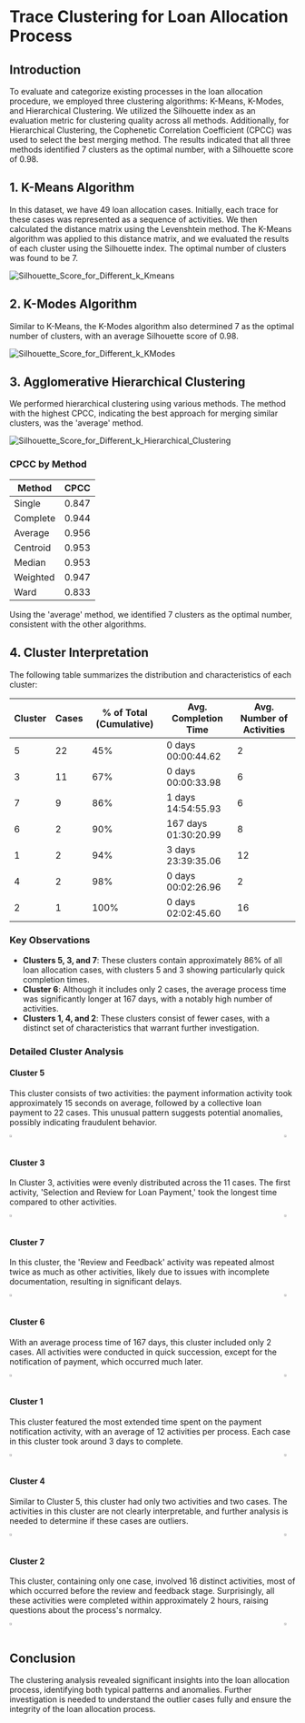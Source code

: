 # Trace Clustering for Loan Allocation Process

## Introduction
To evaluate and categorize existing processes in the loan allocation procedure, we employed three clustering algorithms: K-Means, K-Modes, and Hierarchical Clustering. We utilized the Silhouette index as an evaluation metric for clustering quality across all methods. Additionally, for Hierarchical Clustering, the Cophenetic Correlation Coefficient (CPCC) was used to select the best merging method. The results indicated that all three methods identified 7 clusters as the optimal number, with a Silhouette score of 0.98.

## 1. K-Means Algorithm
In this dataset, we have 49 loan allocation cases. Initially, each trace for these cases was represented as a sequence of activities. We then calculated the distance matrix using the Levenshtein method. The K-Means algorithm was applied to this distance matrix, and we evaluated the results of each cluster using the Silhouette index. The optimal number of clusters was found to be 7.

![Silhouette_Score_for_Different_k_Kmeans](Charts\Kmeans\Silhouette_Score_for_Different_k.png)

## 2. K-Modes Algorithm
Similar to K-Means, the K-Modes algorithm also determined 7 as the optimal number of clusters, with an average Silhouette score of 0.98.

![Silhouette_Score_for_Different_k_KModes](Charts\Kmodes\Silhouette_Score_for_Different_k_kmodes.png)

## 3. Agglomerative Hierarchical Clustering
We performed hierarchical clustering using various methods. The method with the highest CPCC, indicating the best approach for merging similar clusters, was the 'average' method.

![Silhouette_Score_for_Different_k_Hierarchical_Clustering](Charts\Hierarchical_Clustering\Silhouette_Score_for_Different_k_hierarchical_clustering.png)

### CPCC by Method
| Method   | CPCC  |
|----------|-------|
| Single   | 0.847 |
| Complete | 0.944 |
| Average  | 0.956 |
| Centroid | 0.953 |
| Median   | 0.953 |
| Weighted | 0.947 |
| Ward     | 0.833 |

Using the 'average' method, we identified 7 clusters as the optimal number, consistent with the other algorithms.

## 4. Cluster Interpretation
The following table summarizes the distribution and characteristics of each cluster:

| Cluster | Cases | % of Total (Cumulative) | Avg. Completion Time | Avg. Number of Activities |
|---------|-------|-------------------------|----------------------|---------------------------|
| 5       | 22    | 45%                     | 0 days 00:00:44.62   | 2                         |
| 3       | 11    | 67%                     | 0 days 00:00:33.98   | 6                         |
| 7       | 9     | 86%                     | 1 days 14:54:55.93   | 6                         |
| 6       | 2     | 90%                     | 167 days 01:30:20.99 | 8                         |
| 1       | 2     | 94%                     | 3 days 23:39:35.06   | 12                        |
| 4       | 2     | 98%                     | 0 days 00:02:26.96   | 2                         |
| 2       | 1     | 100%                    | 0 days 02:02:45.60   | 16                        |

### Key Observations
- **Clusters 5, 3, and 7**: These clusters contain approximately 86% of all loan allocation cases, with clusters 5 and 3 showing particularly quick completion times.
- **Cluster 6**: Although it includes only 2 cases, the average process time was significantly longer at 167 days, with a notably high number of activities.
- **Clusters 1, 4, and 2**: These clusters consist of fewer cases, with a distinct set of characteristics that warrant further investigation.

### Detailed Cluster Analysis
#### Cluster 5
This cluster consists of two activities: the payment information activity took approximately 15 seconds on average, followed by a collective loan payment to 22 cases. This unusual pattern suggests potential anomalies, possibly indicating fraudulent behavior.

<div style="display: flex; justify-content: space-between;">
  <div style="margin-right: 5px;">
    <img src="Charts\Clusters\5_1.png" width="45%">
  </div>
  <div>
    <img src="Charts\Clusters\5_2.png" width="45%">
  </div>
</div>

#### Cluster 3
In Cluster 3, activities were evenly distributed across the 11 cases. The first activity, 'Selection and Review for Loan Payment,' took the longest time compared to other activities.

<div style="display: flex; justify-content: space-between;">
  <div style="margin-right: 5px;">
    <img src="Charts\Clusters\3_1.png" width="45%">
  </div>
  <div>
    <img src="Charts\Clusters\3_2.png" width="45%">
  </div>
</div>

#### Cluster 7
In this cluster, the 'Review and Feedback' activity was repeated almost twice as much as other activities, likely due to issues with incomplete documentation, resulting in significant delays.

<div style="display: flex; justify-content: space-between;">
  <div style="margin-right: 5px;">
    <img src="Charts\Clusters\7_1.png" width="45%">
  </div>
  <div>
    <img src="Charts\Clusters\7_2.png" width="45%">
  </div>
</div>

#### Cluster 6
With an average process time of 167 days, this cluster included only 2 cases. All activities were conducted in quick succession, except for the notification of payment, which occurred much later.

<div style="display: flex; justify-content: space-between;">
  <div style="margin-right: 5px;">
    <img src="Charts\Clusters\6_1.png" width="45%">
  </div>
  <div>
    <img src="Charts\Clusters\6_2.png" width="45%">
  </div>
</div>

#### Cluster 1
This cluster featured the most extended time spent on the payment notification activity, with an average of 12 activities per process. Each case in this cluster took around 3 days to complete.

<div style="display: flex; justify-content: space-between;">
  <div style="margin-right: 5px;">
    <img src="Charts\Clusters\1_1.png" width="45%">
  </div>
  <div>
    <img src="Charts\Clusters\1_2.png" width="45%">
  </div>
</div>

#### Cluster 4
Similar to Cluster 5, this cluster had only two activities and two cases. The activities in this cluster are not clearly interpretable, and further analysis is needed to determine if these cases are outliers.

<div style="display: flex; justify-content: space-between;">
  <div style="margin-right: 5px;">
    <img src="Charts\Clusters\4_1.png" width="45%">
  </div>
  <div>
    <img src="Charts\Clusters\4_2.png" width="45%">
  </div>
</div>

#### Cluster 2
This cluster, containing only one case, involved 16 distinct activities, most of which occurred before the review and feedback stage. Surprisingly, all these activities were completed within approximately 2 hours, raising questions about the process's normalcy.

<div style="display: flex; justify-content: space-between;">
  <div style="margin-right: 5px;">
    <img src="Charts\Clusters\2_1.png" width="45%">
  </div>
  <div>
    <img src="Charts\Clusters\2_2.png" width="45%">
  </div>
</div>

## Conclusion
The clustering analysis revealed significant insights into the loan allocation process, identifying both typical patterns and anomalies. Further investigation is needed to understand the outlier cases fully and ensure the integrity of the loan allocation process.
